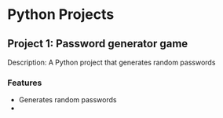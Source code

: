 # Python Projects

## Project 1: Password generator game

Description: A Python project that generates random passwords

### Features

- Generates random passwords
-
